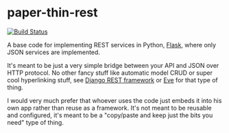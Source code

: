 # paper-thin-rest
[![Build Status](https://travis-ci.org/viktorasm/paper-thin-rest.svg?branch=master)](https://travis-ci.org/viktorasm/paper-thin-rest)

A base code for implementing REST services in Python, [Flask](http://flask.pocoo.org/), where only JSON services are implemented.

It's meant to be just a very simple bridge between your API and JSON over HTTP protocol. No other fancy stuff like automatic model CRUD or super cool hyperlinking stuff, see [Django REST framework](http://www.django-rest-framework.org/) or [Eve](http://python-eve.org/) for that type of thing.

I would very much prefer that whoever uses the code just embeds it into his own app rather than reuse as a framework. 
It's not meant to be reusable and configured, it's meant to be a "copy/paste and keep just the bits you need" type of thing.
